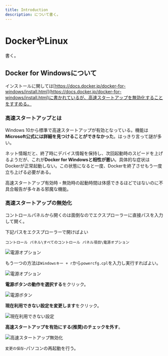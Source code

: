 ```yaml
---
title: Introduction
description: について書く。
---
```


# DockerやLinux

書く。

## Docker for Windowsについて

インストールに関しては[https://docs.docker.jp/docker-for-windows/install.html](https://docs.docker.jp/docker-for-windows/install.html)に書かれているが、高速スタートアップを無効化することをすすめる。

### 高速スタートアップとは

Windows 10から標準で高速スタートアップが有効となっている。機能は**Microsoft公式には詳細を見つけることができなかった**。はっきり言って謎が多い。

ネット情報だと、終了時にデバイス情報を保持し、次回起動時のスピードを上げるようだが、これが**Docker for Windowsと相性が悪い**。具体的な症状はDockerが正常起動しない。この状態になると一度、Dockerを終了させもう一度立ち上げる必要がある。

高速スタートアップ有効時・無効時の起動時間は体感できるほどではないのに不具合報告が多々ある邪魔な機能。

### 高速スタートアップの無効化

コントロールパネルから開くのは面倒なのでエクスプローラーに直接パスを入力して開く。

下記パスをエクスプローラーで開けばよい

```plaintext
コントロール パネル\すべてのコントロール パネル項目\電源オプション
```

![電源オプション](/images/DockerLinux/stop_first1.png)

もう一つの方法は`Windowsキー + r`から`powercfg.cpl`を入力し実行すればよい。

![電源オプション](/images/DockerLinux/stop_first2.png)

**電源ボタンの動作を選択する**をクリック。

![電源ボタン](/images/DockerLinux/stop_first3.png)

**現在利用できない設定を変更します**をクリック。

![現在利用できない設定](/images/DockerLinux/stop_first4.png)

**高速スタートアップを有効にする(推奨)**のチェックを**外す**。

![高速スタートアップ無効化](/images/DockerLinux/stop_first5.png)

`変更の保存`-パソコンの再起動を行う。
